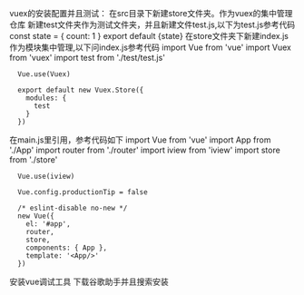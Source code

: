vuex的安装配置并且测试：
  在src目录下新建store文件夹。作为vuex的集中管理仓库
  新建test文件夹作为测试文件夹，并且新建文件test.js,以下为test.js参考代码
      const state = {
        count: 1
      }
      export default {state}
  在store文件夹下新建index.js作为模块集中管理,以下问index.js参考代码
      import Vue from 'vue'
      import Vuex from 'vuex'
      import test from './test/test.js'

      Vue.use(Vuex)

      export default new Vuex.Store({
        modules: {
          test
        }
      })
  在main.js里引用，参考代码如下
      import Vue from 'vue'
      import App from './App'
      import router from './router'
      import iview from 'iview'
      import store from './store'

      Vue.use(iview)

      Vue.config.productionTip = false

      /* eslint-disable no-new */
      new Vue({
        el: '#app',
        router,
        store,
        components: { App },
        template: '<App/>'
      })
安装vue调试工具
  下载谷歌助手并且搜索安装